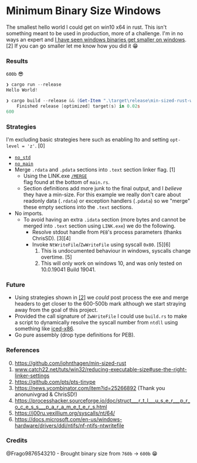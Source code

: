# Minimum Binary Size Windows
The smallest hello world I could get on win10 x64 in rust. This isn't something meant to 
be used in production, more of a challenge.  I'm in no ways an expert and 
[I have seen windows binaries get smaller on windows](https://github.com/pts/pts-tinype). [2]
If you can go smaller let me know how you did it :grin:

### Results
`600b` :sunglasses:

```powershell
❯ cargo run --release
Hello World!

❯ cargo build --release && (Get-Item ".\target\release\min-sized-rust-windows.exe").Length
    Finished release [optimized] target(s) in 0.02s
600
```

### Strategies
I'm excluding basic strategies here such as enabling lto and setting `opt-level = 'z'`. [0]

* [`no_std`](https://github.com/johnthagen/min-sized-rust#removing-libstd-with-no_std)
* [`no_main`](https://github.com/johnthagen/min-sized-rust#remove-corefmt-with-no_main-and-careful-usage-of-libstd)
* Merge `.rdata` and `.pdata` sections into `.text` section linker flag. [1]
    * Using the LINK.exe [`/MERGE`](https://docs.microsoft.com/en-us/cpp/build/reference/merge-combine-sections?view=msvc-160)     
      flag found at the bottom of `main.rs`.
    * Section definitions add more junk to the final output, and I _believe_ they have a 
      min-size.  For this example we really don't care about readonly data (`.rdata`) or 
      exception handlers (`.pdata`) so we "merge" these empty sections into the `.text` 
      sections.
* No imports.
    * To avoid having an extra `.idata` section (more bytes and cannot be merged into 
      `.text` section using `LINK.exe`) we do the following.
      * Resolve stdout handle from `PEB`'s process parameters (thanks ChrisSD). [3][4]
      * Invoke `NtWriteFile`/`ZwWriteFile` using syscall `0x80`. [5][6]
        1. This is undocumented behaviour in windows, syscalls change overtime. [5]
        2. This will only work on windows 10, and was only tested on 10.0.19041 Build 19041.
    
### Future
* Using strategies shown in [[2]](https://github.com/pts/pts-tinype) we _could_ post process
  the exe and merge headers to get closer to the 600-500b mark although we start straying
  away from the goal of this project.
* Provided the call signature of `ZwWriteFile` I could use `build.rs` to make a script to
  dynamically resolve the syscall number from `ntdll` using something like [iced-x86](https://crates.io/crates/iced-x86).
* Go pure assembly (drop type definitions for PEB).
      
### References
0. https://github.com/johnthagen/min-sized-rust
1. www.catch22.net/tuts/win32/reducing-executable-size#use-the-right-linker-settings
2. https://github.com/pts/pts-tinype
3. https://news.ycombinator.com/item?id=25266892 (Thank you anonunivgrad & ChrisSD!)
4. https://processhacker.sourceforge.io/doc/struct___r_t_l___u_s_e_r___p_r_o_c_e_s_s___p_a_r_a_m_e_t_e_r_s.html
5. https://j00ru.vexillium.org/syscalls/nt/64/
6. https://docs.microsoft.com/en-us/windows-hardware/drivers/ddi/ntifs/nf-ntifs-ntwritefile

### Credits
@Frago9876543210 - Brought binary size from `760b` -> `600b` :grin:
